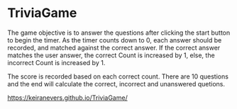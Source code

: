 # TriviaGame




The game objective is to answer the questions after clicking the start button to begin the timer.  As the timer counts down to 0,
each answer should be recorded, and matched against the correct answer.  If the correct answer matches the user answer, the correct Count is increased by 1, else, the incorrect Count is increased by 1.

The score is recorded based on each correct count.  There are 10 questions and the end will calculate the correct, incorrect and unanswered quetions.

https://keiranevers.github.io/TriviaGame/



